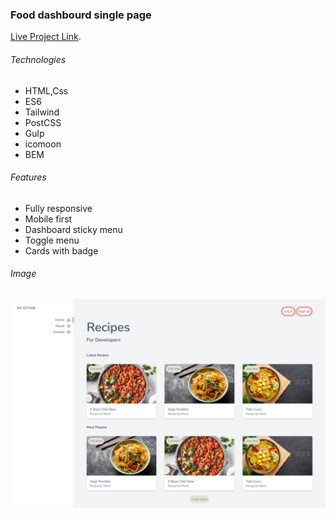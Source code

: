 ### Food dashbourd single page

[Live Project Link](https://maxjn-foodtemplate.pages.dev).

###### Technologies

- HTML,Css
- ES6
- Tailwind
- PostCSS
- Gulp
- icomoon
- BEM

###### Features

- Fully responsive
- Mobile first
- Dashboard sticky menu
- Toggle menu
- Cards with badge

###### Image

![Index page](assets/img/index.png)
